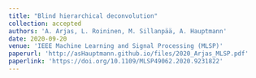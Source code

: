 ```yaml
---
title: "Blind hierarchical deconvolution"
collection: accepted
authors: 'A. Arjas, L. Roininen, M. Sillanpää, A. Hauptmann'
date: 2020-09-20
venue: 'IEEE Machine Learning and Signal Processing (MLSP)'
paperurl: 'http://asHauptmann.github.io/files/2020_Arjas_MLSP.pdf'
paperlink: 'https://doi.org/10.1109/MLSP49062.2020.9231822'
---
```


